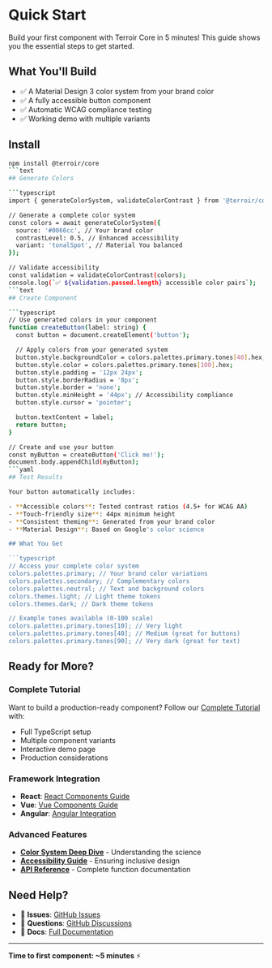 # Quick Start

Build your first component with Terroir Core in 5 minutes! This guide shows you the essential steps to get started.

## What You'll Build

- ✅ A Material Design 3 color system from your brand color
- ✅ A fully accessible button component
- ✅ Automatic WCAG compliance testing
- ✅ Working demo with multiple variants

## Install

````bash
npm install @terroir/core
```text
## Generate Colors

```typescript
import { generateColorSystem, validateColorContrast } from '@terroir/core/colors';

// Generate a complete color system
const colors = await generateColorSystem({
  source: '#0066cc', // Your brand color
  contrastLevel: 0.5, // Enhanced accessibility
  variant: 'tonalSpot', // Material You balanced
});

// Validate accessibility
const validation = validateColorContrast(colors);
console.log(`✅ ${validation.passed.length} accessible color pairs`);
```text
## Create Component

```typescript
// Use generated colors in your component
function createButton(label: string) {
  const button = document.createElement('button');

  // Apply colors from your generated system
  button.style.backgroundColor = colors.palettes.primary.tones[40].hex;
  button.style.color = colors.palettes.primary.tones[100].hex;
  button.style.padding = '12px 24px';
  button.style.borderRadius = '8px';
  button.style.border = 'none';
  button.style.minHeight = '44px'; // Accessibility compliance
  button.style.cursor = 'pointer';

  button.textContent = label;
  return button;
}

// Create and use your button
const myButton = createButton('Click me!');
document.body.appendChild(myButton);
```yaml
## Test Results

Your button automatically includes:

- **Accessible colors**: Tested contrast ratios (4.5+ for WCAG AA)
- **Touch-friendly size**: 44px minimum height
- **Consistent theming**: Generated from your brand color
- **Material Design**: Based on Google's color science

## What You Get

```typescript
// Access your complete color system
colors.palettes.primary; // Your brand color variations
colors.palettes.secondary; // Complementary colors
colors.palettes.neutral; // Text and background colors
colors.themes.light; // Light theme tokens
colors.themes.dark; // Dark theme tokens

// Example tones available (0-100 scale)
colors.palettes.primary.tones[10]; // Very light
colors.palettes.primary.tones[40]; // Medium (great for buttons)
colors.palettes.primary.tones[90]; // Very dark (great for text)
````

## Ready for More?

### Complete Tutorial

Want to build a production-ready component? Follow our [Complete Tutorial](./complete-tutorial.md) with:

- Full TypeScript setup
- Multiple component variants
- Interactive demo page
- Production considerations

### Framework Integration

- **React**: [React Components Guide](../guides/react/README.md)
- **Vue**: [Vue Components Guide](../guides/vue/README.md)
- **Angular**: [Angular Integration](../guides/angular/README.md)

### Advanced Features

- **[Color System Deep Dive](../foundations/color-system.md)** - Understanding the science
- **[Accessibility Guide](../foundations/accessibility.md)** - Ensuring inclusive design
- **[API Reference](../api/README.md)** - Complete function documentation

## Need Help?

- 🐛 **Issues**: [GitHub Issues](https://github.com/terroir-ds/core/issues)
- 💬 **Questions**: [GitHub Discussions](https://github.com/terroir-ds/core/discussions)
- 📖 **Docs**: [Full Documentation](../README.md)

---

**Time to first component: ~5 minutes** ⚡
